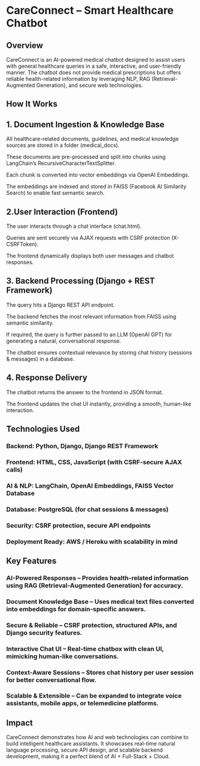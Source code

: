 # CareConnect – Smart Healthcare Chatbot

## Overview
CareConnect is an AI-powered medical chatbot designed to assist users with general healthcare queries in a safe, interactive, and user-friendly manner. The chatbot does not provide medical prescriptions but offers reliable health-related information by leveraging NLP, RAG (Retrieval-Augmented Generation), and secure web technologies.

## How It Works

## 1. Document Ingestion & Knowledge Base
All healthcare-related documents, guidelines, and medical knowledge sources are stored in a folder (medical_docs).

These documents are pre-processed and split into chunks using LangChain’s RecursiveCharacterTextSplitter.

Each chunk is converted into vector embeddings via OpenAI Embeddings.

The embeddings are indexed and stored in FAISS (Facebook AI Similarity Search) to enable fast semantic search.

## 2.User Interaction (Frontend)
The user interacts through a chat interface (chat.html).

Queries are sent securely via AJAX requests with CSRF protection (X-CSRFToken).

The frontend dynamically displays both user messages and chatbot responses.

## 3. Backend Processing (Django + REST Framework)
The query hits a Django REST API endpoint.

The backend fetches the most relevant information from FAISS using semantic similarity.

If required, the query is further passed to an LLM (OpenAI GPT) for generating a natural, conversational response.

The chatbot ensures contextual relevance by storing chat history (sessions & messages) in a database.

## 4. Response Delivery
The chatbot returns the answer to the frontend in JSON format.

The frontend updates the chat UI instantly, providing a smooth, human-like interaction.

## Technologies Used

### Backend: Python, Django, Django REST Framework
### Frontend: HTML, CSS, JavaScript (with CSRF-secure AJAX calls)
### AI & NLP: LangChain, OpenAI Embeddings, FAISS Vector Database
### Database: PostgreSQL (for chat sessions & messages)
### Security: CSRF protection, secure API endpoints
### Deployment Ready: AWS / Heroku with scalability in mind

## Key Features

### AI-Powered Responses – Provides health-related information using RAG (Retrieval-Augmented Generation) for accuracy.
### Document Knowledge Base – Uses medical text files converted into embeddings for domain-specific answers.
### Secure & Reliable – CSRF protection, structured APIs, and Django security features.
### Interactive Chat UI – Real-time chatbox with clean UI, mimicking human-like conversations.
### Context-Aware Sessions – Stores chat history per user session for better conversational flow.
### Scalable & Extensible – Can be expanded to integrate voice assistants, mobile apps, or telemedicine platforms.

## Impact

CareConnect demonstrates how AI and web technologies can combine to build intelligent healthcare assistants. It showcases real-time natural language processing, secure API design, and scalable backend development, making it a perfect blend of AI + Full-Stack + Cloud.
